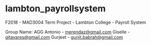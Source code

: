 # lambton_payrollsystem
F2018 - MAD3004 Term Project - Lambton College - Payroll System

Group Name: AGG
Antonio - merendaz@gmail.com
Giselle - gitavares@gmail.com
Gurjeet - gurjit.babrah@gmail.com
